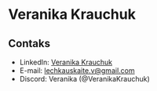 # Veranika Krauchuk 
## Contaks 
+   LinkedIn: [Veranika Krauchuk](https://www.linkedin.com/in/veranika-krauchuk-3a814515b)
+   E-mail: lechkauskaite.v@gmail.com
+   Discord: Veranika (@VeranikaKrauchuk)
